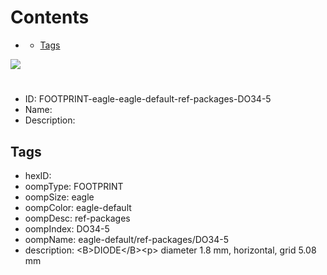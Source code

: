 



Contents
========

* [](#)
	* [Tags](#tags)
  
![][im]
# 

- ID: FOOTPRINT-eagle-eagle-default-ref-packages-DO34-5
- Name: 
- Description: 

## Tags

- hexID: 
- oompType: FOOTPRINT
- oompSize: eagle
- oompColor: eagle-default
- oompDesc: ref-packages
- oompIndex: DO34-5
- oompName: eagle-default/ref-packages/DO34-5
- description: &lt;B&gt;DIODE&lt;/B&gt;&lt;p&gt;&#xD;
diameter 1.8 mm, horizontal, grid 5.08 mm



[im]: image.png
